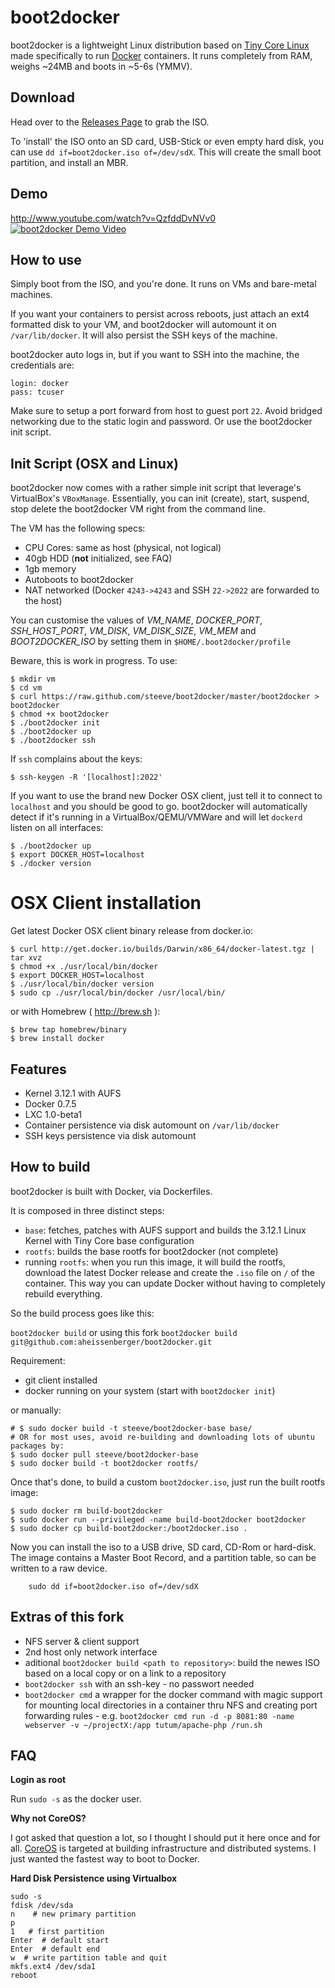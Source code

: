 boot2docker
===========

boot2docker is a lightweight Linux distribution based on [Tiny Core Linux](http://tinycorelinux.net) made specifically to run [Docker](https://www.docker.io/) containers.
It runs completely from RAM, weighs ~24MB and boots in ~5-6s (YMMV).

Download
--------
Head over to the [Releases Page](https://github.com/steeve/boot2docker/releases) to grab the ISO.

To 'install' the ISO onto an SD card, USB-Stick or even empty hard disk, you can use ``dd if=boot2docker.iso of=/dev/sdX``.
This will create the small boot partition, and install an MBR.

Demo
----
http://www.youtube.com/watch?v=QzfddDvNVv0
[![boot2docker Demo Video](http://i.imgur.com/hIwudK3.gif)](http://www.youtube.com/watch?v=QzfddDvNVv0&hd=1)

How to use
----------
Simply boot from the ISO, and you're done. It runs on VMs and bare-metal machines.

If you want your containers to persist across reboots, just attach an ext4 formatted disk to your VM, and boot2docker will automount it on `/var/lib/docker`. It will also persist the SSH keys of the machine.

boot2docker auto logs in, but if you want to SSH into the machine, the credentials are:

```
login: docker
pass: tcuser
```

Make sure to setup a port forward from host to guest port `22`. Avoid bridged networking due to the static login and password. Or use the boot2docker init script.

Init Script (OSX and Linux)
---------------------------
boot2docker now comes with a rather simple init script that leverage's VirtualBox's `VBoxManage`. Essentially, you can init (create), start, suspend, stop delete the boot2docker VM right from the command line.

The VM has the following specs:

* CPU Cores: same as host (physical, not logical)
* 40gb HDD (**not** initialized, see FAQ)
* 1gb memory
* Autoboots to boot2docker
* NAT networked (Docker `4243->4243` and SSH `22->2022` are forwarded to the host)

You can customise the values of *VM_NAME*, *DOCKER_PORT*, *SSH_HOST_PORT*, *VM_DISK*, *VM_DISK_SIZE*, *VM_MEM* and *BOOT2DOCKER_ISO* by setting them in ``$HOME/.boot2docker/profile``

Beware, this is work in progress. To use:

```
$ mkdir vm
$ cd vm
$ curl https://raw.github.com/steeve/boot2docker/master/boot2docker > boot2docker
$ chmod +x boot2docker
$ ./boot2docker init
$ ./boot2docker up
$ ./boot2docker ssh
```

If `ssh` complains about the keys:

```
$ ssh-keygen -R '[localhost]:2022'
```

If you want to use the brand new Docker OSX client, just tell it to connect to `localhost` and you should be good to go. boot2docker will automatically detect if it's running in a VirtualBox/QEMU/VMWare and will let `dockerd` listen on all interfaces:

```
$ ./boot2docker up
$ export DOCKER_HOST=localhost
$ ./docker version

```

OSX Client installation
=======================

Get latest Docker OSX client binary release from docker.io:
```
$ curl http://get.docker.io/builds/Darwin/x86_64/docker-latest.tgz | tar xvz
$ chmod +x ./usr/local/bin/docker
$ export DOCKER_HOST=localhost
$ ./usr/local/bin/docker version
$ sudo cp ./usr/local/bin/docker /usr/local/bin/
```
or with Homebrew ( http://brew.sh ):
```
$ brew tap homebrew/binary
$ brew install docker
```

Features
--------
* Kernel 3.12.1 with AUFS
* Docker 0.7.5
* LXC 1.0-beta1
* Container persistence via disk automount on `/var/lib/docker`
* SSH keys persistence via disk automount


How to build
------------

boot2docker is built with Docker, via Dockerfiles.

It is composed in three distinct steps:

* `base`: fetches, patches with AUFS support and builds the 3.12.1 Linux Kernel with Tiny Core base configuration
* `rootfs`: builds the base rootfs for boot2docker (not complete)
* running `rootfs`: when you run this image, it will build the rootfs, download the latest Docker release and create the `.iso` file on `/` of the container. This way you can update Docker without having to completely rebuild everything.

So the build process goes like this:

`boot2docker build`
or using this fork
`boot2docker build git@github.com:aheissenberger/boot2docker.git`

Requirement:
* git client installed
* docker running on your system (start with `boot2docker init`)

or manually:
```
# $ sudo docker build -t steeve/boot2docker-base base/
# OR for most uses, avoid re-building and downloading lots of ubuntu packages by:
$ sudo docker pull steeve/boot2docker-base
$ sudo docker build -t boot2docker rootfs/
```

Once that's done, to build a custom `boot2docker.iso`, just run the built rootfs image:

```
$ sudo docker rm build-boot2docker
$ sudo docker run --privileged -name build-boot2docker boot2docker
$ sudo docker cp build-boot2docker:/boot2docker.iso .
```

Now you can install the iso to a USB drive, SD card, CD-Rom or hard-disk. The image contains
a Master Boot Record, and a partition table, so can be written to a raw device.

```
    sudo dd if=boot2docker.iso of=/dev/sdX
```

Extras of this fork
-------------------
* NFS server & client support
* 2nd host only network interface
* aditional `boot2docker build <path to repository>`: build the newes ISO based on a local copy or on a link to a repository
* `boot2docker ssh` with an ssh-key - no passwort needed
* `boot2docker cmd` a wrapper for the docker command with magic support for mounting local directories in a container thru NFS and creating port forwarding rules - e.g.
`boot2docker cmd run -d -p 8081:80 -name webserver -v ~/projectX:/app tutum/apache-php /run.sh`

FAQ
----

**Login as root**

Run `sudo -s` as the docker user.

**Why not CoreOS?**

I got asked that question a lot, so I thought I should put it here once and for all. [CoreOS](http://coreos.com/) is targeted at building infrastructure and distributed systems. I just wanted the fastest way to boot to Docker.

**Hard Disk Persistence using Virtualbox**

```
sudo -s
fdisk /dev/sda
n    # new primary partition
p
1   # first partition
Enter  # default start
Enter  # default end
w  # write partition table and quit
mkfs.ext4 /dev/sda1
reboot
```
